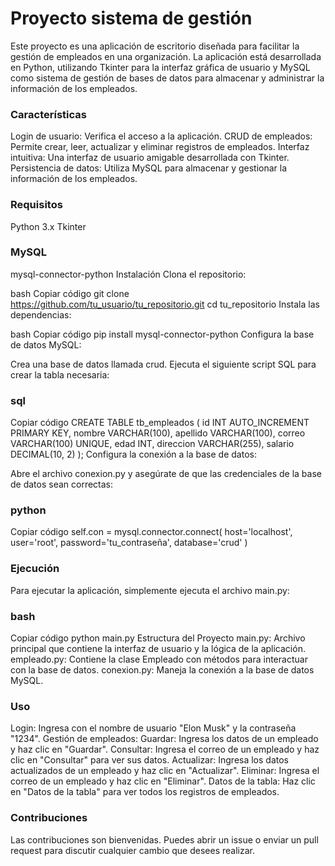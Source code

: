 # Proyecto sistema de gestión

Este proyecto es una aplicación de escritorio diseñada para facilitar la gestión de empleados en una organización. La aplicación está desarrollada en Python, utilizando Tkinter para la interfaz gráfica de usuario y MySQL como sistema de gestión de bases de datos para almacenar y administrar la información de los empleados.

### Características
Login de usuario: Verifica el acceso a la aplicación.
CRUD de empleados: Permite crear, leer, actualizar y eliminar registros de empleados.
Interfaz intuitiva: Una interfaz de usuario amigable desarrollada con Tkinter.
Persistencia de datos: Utiliza MySQL para almacenar y gestionar la información de los empleados.
### Requisitos
Python 3.x
Tkinter
### MySQL
mysql-connector-python
Instalación
Clona el repositorio:

bash
Copiar código
git clone https://github.com/tu_usuario/tu_repositorio.git
cd tu_repositorio
Instala las dependencias:

bash
Copiar código
pip install mysql-connector-python
Configura la base de datos MySQL:

Crea una base de datos llamada crud.
Ejecuta el siguiente script SQL para crear la tabla necesaria:
### sql
Copiar código
CREATE TABLE tb_empleados (
    id INT AUTO_INCREMENT PRIMARY KEY,
    nombre VARCHAR(100),
    apellido VARCHAR(100),
    correo VARCHAR(100) UNIQUE,
    edad INT,
    direccion VARCHAR(255),
    salario DECIMAL(10, 2)
);
Configura la conexión a la base de datos:

Abre el archivo conexion.py y asegúrate de que las credenciales de la base de datos sean correctas:
### python
Copiar código
self.con = mysql.connector.connect(
    host='localhost',
    user='root',
    password='tu_contraseña',
    database='crud'
)
### Ejecución
Para ejecutar la aplicación, simplemente ejecuta el archivo main.py:

### bash
Copiar código
python main.py
Estructura del Proyecto
main.py: Archivo principal que contiene la interfaz de usuario y la lógica de la aplicación.
empleado.py: Contiene la clase Empleado con métodos para interactuar con la base de datos.
conexion.py: Maneja la conexión a la base de datos MySQL.
### Uso
Login: Ingresa con el nombre de usuario "Elon Musk" y la contraseña "1234".
Gestión de empleados:
Guardar: Ingresa los datos de un empleado y haz clic en "Guardar".
Consultar: Ingresa el correo de un empleado y haz clic en "Consultar" para ver sus datos.
Actualizar: Ingresa los datos actualizados de un empleado y haz clic en "Actualizar".
Eliminar: Ingresa el correo de un empleado y haz clic en "Eliminar".
Datos de la tabla: Haz clic en "Datos de la tabla" para ver todos los registros de empleados.
### Contribuciones
Las contribuciones son bienvenidas. Puedes abrir un issue o enviar un pull request para discutir cualquier cambio que desees realizar.

